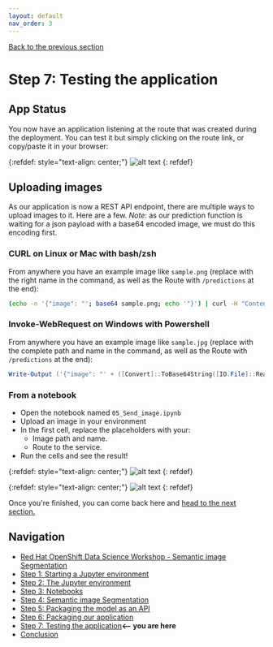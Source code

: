 ```yaml
---
layout: default
nav_order: 3
---
```

[Back to the previous section](step6.md)

# Step 7: Testing the application

## App Status

You now have an application listening at the route that was created during the deployment. You can test it but simply clicking on the route link, or copy/paste it in your browser:

{:refdef: style="text-align: center;"}
![alt text](./assets/img/app_status.png "Route")
{: refdef}

## Uploading images

As our application is now a REST API endpoint, there are multiple ways to upload images to it. Here are a few.
*Note*: as our prediction function is waiting for a json payload with a base64 encoded image, we must do this encoding first.

### CURL on Linux or Mac with bash/zsh

From anywhere you have an example image like `sample.png` (replace with the right name in the command, as well as the Route with `/predictions` at the end):

```bash
(echo -n '{"image": "'; base64 sample.png; echo '"}') | curl -H "Content-Type: application/json" -d @- http://semantic-image-segmentation-workshop-git-ai-apps.apps.rhods-internal.61tk.p1.openshiftapps.com/predictions
```

### Invoke-WebRequest on Windows with Powershell

From anywhere you have an example image like `sample.jpg` (replace with the complete path and name in the command, as well as the Route with `/predictions` at the end):

```powershell
Write-Output ('{"image": "' + ([Convert]::ToBase64String([IO.File]::ReadAllBytes('C:\Users\Guillaume\Downloads\sample.png'))) + '"}') | iwr -Uri http://semantic-image-segmentation-workshop-git-ai-apps.apps.rhods-internal.61tk.p1.openshiftapps.com/predictions -Method 'POST' -ContentType: 'application/json' | Select-Object -Expand Content
```

### From a notebook

* Open the notebook named `05_Send_image.ipynb`
* Upload an image in your environment
* In the first cell, replace the placeholders with your:
  * Image path and name.
  * Route to the service.
* Run the cells and see the result!

{:refdef: style="text-align: center;"}
![alt text](./assets/img/fashion_send_image.png "sample")
{: refdef}

{:refdef: style="text-align: center;"}
![alt text](./assets/img/fashion_send_image_result.png "Result")
{: refdef}

Once you're finished, you can come back here and [head to the next section.](step8.md)

## Navigation

<!-- startnav -->
* [Red Hat OpenShift Data Science Workshop - Semantic image Segmentation](index.md)
* [Step 1: Starting a Jupyter environment](step1.md)
* [Step 2: The Jupyter environment](step2.md)
* [Step 3: Notebooks](step3.md)
* [Step 4: Semantic image Segmentation](step4.md)
* [Step 5: Packaging the model as an API](step5.md)
* [Step 6: Packaging our application](step6.md)
* [Step 7: Testing the application](step7.md)**<-- you are here**
* [Conclusion](step8.md)
<!-- endnav -->
